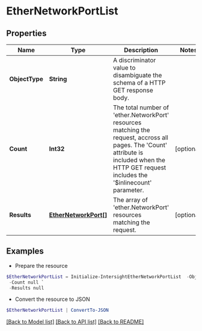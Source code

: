 # EtherNetworkPortList
## Properties

Name | Type | Description | Notes
------------ | ------------- | ------------- | -------------
**ObjectType** | **String** | A discriminator value to disambiguate the schema of a HTTP GET response body. | 
**Count** | **Int32** | The total number of &#39;ether.NetworkPort&#39; resources matching the request, accross all pages. The &#39;Count&#39; attribute is included when the HTTP GET request includes the &#39;$inlinecount&#39; parameter. | [optional] 
**Results** | [**EtherNetworkPort[]**](EtherNetworkPort.md) | The array of &#39;ether.NetworkPort&#39; resources matching the request. | [optional] 

## Examples

- Prepare the resource
```powershell
$EtherNetworkPortList = Initialize-IntersightEtherNetworkPortList  -ObjectType null `
 -Count null `
 -Results null
```

- Convert the resource to JSON
```powershell
$EtherNetworkPortList | ConvertTo-JSON
```

[[Back to Model list]](../README.md#documentation-for-models) [[Back to API list]](../README.md#documentation-for-api-endpoints) [[Back to README]](../README.md)

